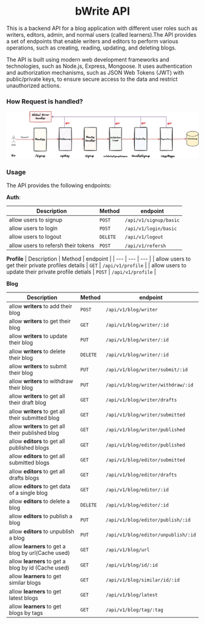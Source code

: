 <h1 align="center">bWrite API</h1>


This is a backend API for a blog application with different user roles such as writers, editors, admin, and normal users (called learners).The API provides a set of endpoints that enable writers and editors to perform various operations, such as creating, reading, updating, and deleting blogs.

The API is built using modern web development frameworks and technologies, such as Node.js, Express, Mongoose. It uses authentication and authorization mechanisms, such as JSON Web Tokens (JWT) with public/private keys, to ensure secure access to the data and restrict unauthorized actions.

### How Request is handled? 

![](./doc/req-handling.png)

### Usage

The API provides the following endpoints:

**Auth**: 

| Description |  Method   |   endpoint  | 
| --- | --- | --- | 
| allow users to signup | `POST` | `/api/v1/signup/basic` | 
| allow users to login | `POST` | `/api/v1/login/basic` | 
| allow users to logout | `DELETE` | `/api/v1/logout` | 
| allow users to refersh their tokens | `POST` | `/api/v1/refersh` |

**Profile**
| Description |  Method   |   endpoint  | 
| --- | --- | --- | 
| allow users to get their private profiles details | `GET` | `/api/v1/profile` | 
| allow users to update their private profile detials | `POST` | `/api/v1/profile` | 

**Blog**


| Description |  Method   |   endpoint  | 
| --- | --- | --- | 
| allow **writers** to add their blog | `POST` | `/api/v1/blog/writer` | 
| allow **writers** to get their blog | `GET` | `/api/v1/blog/writer/:id` | 
| allow **writers** to update their blog | `PUT` | `/api/v1/blog/writer/:id` | 
| allow **writers** to delete their blog | `DELETE` | `/api/v1/blog/writer/:id` | 
| allow **writers** to submit their blog | `PUT` | `/api/v1/blog/writer/submit/:id` | 
| allow **writers** to withdraw their blog | `PUT` | `/api/v1/blog/writer/withdraw/:id` | 
| allow **writers** to get all their draft blog | `GET` | `/api/v1/blog/writer/drafts` | 
| allow **writers** to get all their submitted blog | `GET` | `/api/v1/blog/writer/submitted` | 
| allow **writers** to get all their published blog | `GET` | `/api/v1/blog/writer/published` | 
| allow **editors** to get all published blogs | `GET` | `/api/v1/blog/editor/published` | 
| allow **editors** to get all submitted blogs | `GET` | `/api/v1/blog/editor/submitted` | 
| allow **editors** to get all drafts blogs | `GET` | `/api/v1/blog/editor/drafts` | 
| allow **editors** to get data of a single blog | `GET` | `/api/v1/blog/editor/:id` | 
| allow **editors** to delete a blog | `DELETE` | `/api/v1/blog/editor/:id` | 
| allow **editors** to publish a blog | `PUT` | `/api/v1/blog/editor/publish/:id` | 
| allow **editors** to unpublish a blog | `PUT` | `/api/v1/blog/editor/unpublish/:id` | 
| allow **learners** to get a blog by url(Cache used) | `GET` | `/api/v1/blog/url` | 
| allow **learners** to get a blog by id (Cache used) | `GET` | `/api/v1/blog/id/:id` | 
| allow **learners** to get similar blogs | `GET` | `/api/v1/blog/similar/id/:id` | 
| allow **learners** to get latest blogs | `GET` | `/api/v1/blog/latest` | 
| allow **learners** to get blogs by tags | `GET` | `/api/v1/blog/tag/:tag` | 









